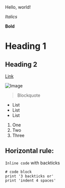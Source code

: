 Hello, world!

*Italics*

**Bold**

# Heading 1

## Heading 2

[Link](https://www.amazon.com/)

![Image](https://www.google.com/url?sa=i&url=https%3A%2F%2Fstock.adobe.com%2Fsearch%3Fk%3Dfootball&psig=AOvVaw2M2V72FQlBgsg9Jf5L595i&ust=1680819146361000&source=images&cd=vfe&ved=0CA4QjRxqFwoTCPiwzLLhk_4CFQAAAAAdAAAAABAE)

> Blockquote

* List
* List
* List

1. One
2. Two
3. Three

Horizontal rule:
---

`Inline code` with backticks

```
# code block
print '3 backticks or'
print 'indent 4 spaces'
```
